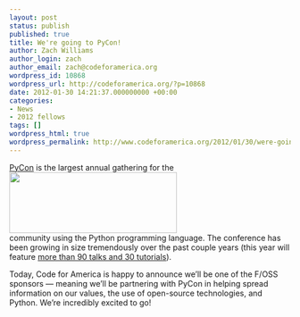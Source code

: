 ```yaml
---
layout: post
status: publish
published: true
title: We're going to PyCon!
author: Zach Williams
author_login: zach
author_email: zach@codeforamerica.org
wordpress_id: 10868
wordpress_url: http://codeforamerica.org/?p=10868
date: 2012-01-30 14:21:37.000000000 +00:00
categories:
- News
- 2012 fellows
tags: []
wordpress_html: true
wordpress_permalink: http://www.codeforamerica.org/2012/01/30/were-going-to-pycon/
---
```


<p><a href="https://us.pycon.org/2012/">PyCon</a> is the largest annual gathering for the <a href="http://codeforamerica.org/wp-content/uploads/2012/01/pycon_logo.gif"><img alt="" class="alignright size-medium wp-image-11007" height="109" src="http://codeforamerica.org/wp-content/uploads/2012/01/pycon_logo-300x109.gif" title="pycon_logo" width="300"/></a><br/>
community using the Python programming language. The conference has been growing in size tremendously over the past couple years (this year will feature <a href="http://pycon.blogspot.com/2012/01/pycon-2012-news-tutorials-talks-and.html">more than 90 talks and 30 tutorials</a>).</p>
<p>Today, Code for America is happy to announce we’ll be one of the F/OSS sponsors — meaning we’ll be partnering with PyCon in helping spread information on our values, the use of open-source technologies, and Python. We’re incredibly excited to go!</p>
<p> </p>
